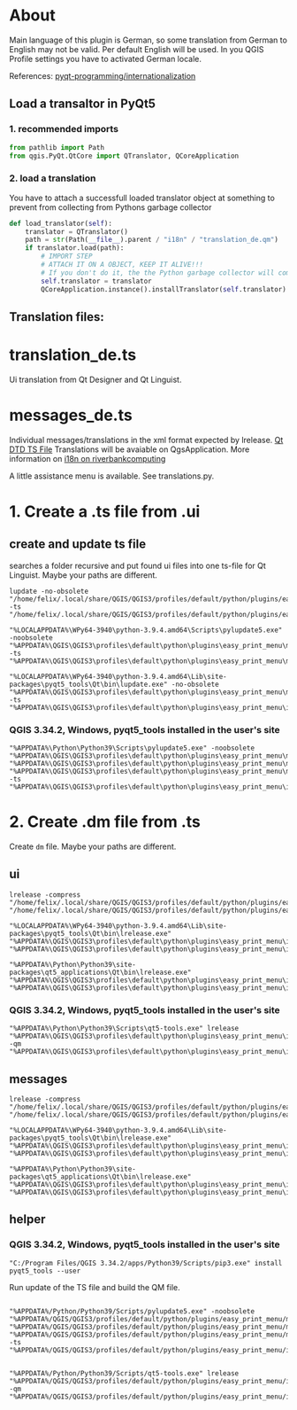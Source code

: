 # About
Main language of this plugin is German, so some translation from German to English may not be valid.
Per default English will be used. In you QGIS Profile settings you have to activated German locale.

References:
[pyqt-programming/internationalization](https://www.pythonstudio.us/pyqt-programming/internationalization.html)


## Load a transaltor in PyQt5

### 1. recommended imports
```python
from pathlib import Path
from qgis.PyQt.QtCore import QTranslator, QCoreApplication
```

### 2. load a translation
You have to attach a successfull loaded translator object at something to prevent from collecting from Pythons garbage collector
```python
def load_translator(self):
    translator = QTranslator()
    path = str(Path(__file__).parent / "i18n" / "translation_de.qm")
    if translator.load(path):
        # IMPORT STEP
        # ATTACH IT ON A OBJECT, KEEP IT ALIVE!!!
        # If you don't do it, the the Python garbage collector will come and eat it.
        self.translator = translator
        QCoreApplication.instance().installTranslator(self.translator)
```


## Translation files:
# translation_de.ts
Ui translation from Qt Designer and Qt Linguist.

# messages_de.ts
Individual messages/translations in the xml format expected by lrelease.
[Qt DTD TS File](https://doc.qt.io/qt-5/linguist-ts-file-format.html)
Translations will be avaiable on QgsApplication.
More information on [i18n on riverbankcomputing](https://www.riverbankcomputing.com/static/Docs/PyQt5/i18n.html)

A little assistance menu is available. See translations.py.


# 1. Create a .ts file from .ui

## create and update ts file
searches a folder recursive and put found ui files into one ts-file for Qt Linguist.
Maybe your paths are different.
```
lupdate -no-obsolete "/home/felix/.local/share/QGIS/QGIS3/profiles/default/python/plugins/easy_print_menu/modules/plot" -ts "/home/felix/.local/share/QGIS/QGIS3/profiles/default/python/plugins/easy_print_menu/i18n/translation_de.ts"
```

```
"%LOCALAPPDATA%\WPy64-3940\python-3.9.4.amd64\Scripts\pylupdate5.exe" -noobsolete "%APPDATA%\QGIS\QGIS3\profiles\default\python\plugins\easy_print_menu\modules\plot" -ts "%APPDATA%\QGIS\QGIS3\profiles\default\python\plugins\easy_print_menu\modules\plot/i18n/translation_de.ts"
```

```
"%LOCALAPPDATA%\WPy64-3940\python-3.9.4.amd64\Lib\site-packages\pyqt5_tools\Qt\bin\lupdate.exe" -no-obsolete "%APPDATA%\QGIS\QGIS3\profiles\default\python\plugins\easy_print_menu\modules/plot" -ts "%APPDATA%\QGIS\QGIS3\profiles\default\python\plugins\easy_print_menu\i18n/translation_de.ts"
```

### QGIS 3.34.2, Windows, pyqt5_tools installed in the user's site
```
"%APPDATA%\Python\Python39\Scripts\pylupdate5.exe" -noobsolete "%APPDATA%\QGIS\QGIS3\profiles\default\python\plugins\easy_print_menu\modules/plot/plot_menu.ui" "%APPDATA%\QGIS\QGIS3\profiles\default\python\plugins\easy_print_menu\modules/plot/plot_new_layout.ui" "%APPDATA%\QGIS\QGIS3\profiles\default\python\plugins\easy_print_menu\modules/plot/plot_layout_menu.ui" -ts "%APPDATA%\QGIS\QGIS3\profiles\default\python\plugins\easy_print_menu\i18n/translation_de.ts"
```

# 2. Create .dm file from .ts
Create `dm` file.
Maybe your paths are different.
## ui
```
lrelease -compress "/home/felix/.local/share/QGIS/QGIS3/profiles/default/python/plugins/easy_print_menu/i18n/translation_de.ts" "/home/felix/.local/share/QGIS/QGIS3/profiles/default/python/plugins/easy_print_menu/i18n/translation_de.qm"
```

```
"%LOCALAPPDATA%\WPy64-3940\python-3.9.4.amd64\Lib\site-packages\pyqt5_tools\Qt\bin\lrelease.exe" "%APPDATA%\QGIS\QGIS3\profiles\default\python\plugins\easy_print_menu\i18n/translation_de.ts" "%APPDATA%\QGIS\QGIS3\profiles\default\python\plugins\easy_print_menu\i18n/translation_de.qm"
```

```
"%APPDATA%\Python\Python39\site-packages\qt5_applications\Qt\bin\lrelease.exe" "%APPDATA%\QGIS\QGIS3\profiles\default\python\plugins\easy_print_menu\i18n/translation_de.ts" "%APPDATA%\QGIS\QGIS3\profiles\default\python\plugins\easy_print_menu\i18n/translation_de.qm"
```

### QGIS 3.34.2, Windows, pyqt5_tools installed in the user's site

```
"%APPDATA%\Python\Python39\Scripts\qt5-tools.exe" lrelease "%APPDATA%\QGIS\QGIS3\profiles\default\python\plugins\easy_print_menu\i18n/translation_de.ts" -qm "%APPDATA%\QGIS\QGIS3\profiles\default\python\plugins\easy_print_menu\i18n/translation_de.qm"
```

## messages
```
lrelease -compress "/home/felix/.local/share/QGIS/QGIS3/profiles/default/python/plugins/easy_print_menu/i18n/messages_de.ts" "/home/felix/.local/share/QGIS/QGIS3/profiles/default/python/plugins/easy_print_menu/i18n/messages_de.qm"
```

```
"%LOCALAPPDATA%\WPy64-3940\python-3.9.4.amd64\Lib\site-packages\pyqt5_tools\Qt\bin\lrelease.exe" "%APPDATA%\QGIS\QGIS3\profiles\default\python\plugins\easy_print_menu\i18n/messages_de.ts" "%APPDATA%\QGIS\QGIS3\profiles\default\python\plugins\easy_print_menu\i18n/messages_de.qm"
```

```
"%APPDATA%\Python\Python39\site-packages\qt5_applications\Qt\bin\lrelease.exe" "%APPDATA%\QGIS\QGIS3\profiles\default\python\plugins\easy_print_menu\i18n/messages_de.ts" "%APPDATA%\QGIS\QGIS3\profiles\default\python\plugins\easy_print_menu\i18n/messages_de.qm"
```


## helper

### QGIS 3.34.2, Windows, pyqt5_tools installed in the user's site

```commandline
"C:/Program Files/QGIS 3.34.2/apps/Python39/Scripts/pip3.exe" install pyqt5_tools --user
```

Run update of the TS file and build the QM file.

```commandline

"%APPDATA%/Python/Python39/Scripts/pylupdate5.exe" -noobsolete "%APPDATA%/QGIS/QGIS3/profiles/default/python/plugins/easy_print_menu/modules/plot/plot_menu.ui" "%APPDATA%/QGIS/QGIS3/profiles/default/python/plugins/easy_print_menu/modules/plot/plot_new_layout.ui" "%APPDATA%/QGIS/QGIS3/profiles/default/python/plugins/easy_print_menu/modules/plot/plot_layout_menu.ui" -ts "%APPDATA%/QGIS/QGIS3/profiles/default/python/plugins/easy_print_menu/i18n/translation_de.ts"


"%APPDATA%/Python/Python39/Scripts/qt5-tools.exe" lrelease "%APPDATA%/QGIS/QGIS3/profiles/default/python/plugins/easy_print_menu/i18n/translation_de.ts" -qm "%APPDATA%/QGIS/QGIS3/profiles/default/python/plugins/easy_print_menu/i18n/translation_de.qm"
```